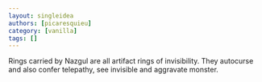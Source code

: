 ```yaml
---
layout: singleidea
authors: [picaresquieu]
category: [vanilla]
tags: []
---
```

Rings carried by Nazgul are all artifact rings of invisibility. They autocurse and also confer telepathy, see invisible and aggravate monster.
